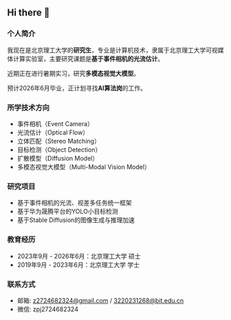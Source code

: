 ## Hi there 👋

### 个人简介

我现在是北京理工大学的**研究生**，专业是计算机技术，隶属于北京理工大学可视媒体计算实验室，主要研究课题是**基于事件相机的光流估计**。

近期正在进行暑期实习，研究**多模态视觉大模型**。

预计2026年6月毕业，正计划寻找**AI算法岗**的工作。

### 所学技术方向

- 事件相机（Event Camera）
- 光流估计（Optical Flow）
- 立体匹配（Stereo Matching）
- 目标检测（Object Detection）
- 扩散模型（Diffusion Model）
- 多模态视觉大模型（Multi-Modal Vision Model）

### 研究项目

- 基于事件相机的光流、视差多任务统一框架
- 基于华为晟腾平台的YOLO小目标检测
- 基于Stable Diffusion的图像生成与推理加速

### 教育经历

- 2023年9月 - 2026年6月：北京理工大学 硕士
- 2019年9月 - 2023年6月：北京理工大学 学士

### 联系方式

- 邮箱: z2724682324@gmail.com / 3220231268@bit.edu.cn
- 微信: zpj2724682324

